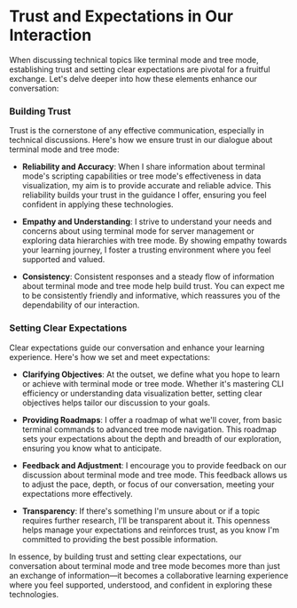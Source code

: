 # Trust and Expectations in Our Interaction

When discussing technical topics like terminal mode and tree mode, establishing trust and setting clear expectations are pivotal for a fruitful exchange. Let's delve deeper into how these elements enhance our conversation:

### Building Trust

Trust is the cornerstone of any effective communication, especially in technical discussions. Here's how we ensure trust in our dialogue about terminal mode and tree mode:

- **Reliability and Accuracy**: When I share information about terminal mode's scripting capabilities or tree mode's effectiveness in data visualization, my aim is to provide accurate and reliable advice. This reliability builds your trust in the guidance I offer, ensuring you feel confident in applying these technologies.

- **Empathy and Understanding**: I strive to understand your needs and concerns about using terminal mode for server management or exploring data hierarchies with tree mode. By showing empathy towards your learning journey, I foster a trusting environment where you feel supported and valued.

- **Consistency**: Consistent responses and a steady flow of information about terminal mode and tree mode help build trust. You can expect me to be consistently friendly and informative, which reassures you of the dependability of our interaction.

### Setting Clear Expectations

Clear expectations guide our conversation and enhance your learning experience. Here's how we set and meet expectations:

- **Clarifying Objectives**: At the outset, we define what you hope to learn or achieve with terminal mode or tree mode. Whether it's mastering CLI efficiency or understanding data visualization better, setting clear objectives helps tailor our discussion to your goals.

- **Providing Roadmaps**: I offer a roadmap of what we'll cover, from basic terminal commands to advanced tree mode navigation. This roadmap sets your expectations about the depth and breadth of our exploration, ensuring you know what to anticipate.

- **Feedback and Adjustment**: I encourage you to provide feedback on our discussion about terminal mode and tree mode. This feedback allows us to adjust the pace, depth, or focus of our conversation, meeting your expectations more effectively.

- **Transparency**: If there's something I'm unsure about or if a topic requires further research, I'll be transparent about it. This openness helps manage your expectations and reinforces trust, as you know I'm committed to providing the best possible information.

In essence, by building trust and setting clear expectations, our conversation about terminal mode and tree mode becomes more than just an exchange of information—it becomes a collaborative learning experience where you feel supported, understood, and confident in exploring these technologies.

